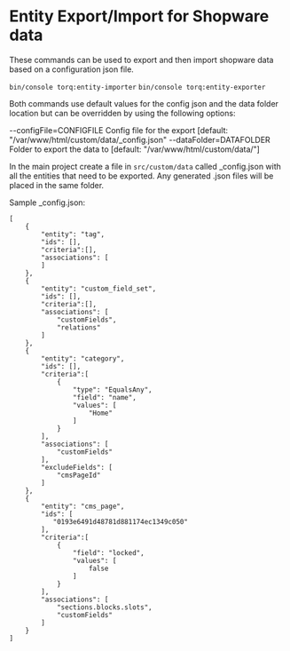 # Entity Export/Import for Shopware data

These commands can be used to export and then import shopware data based on a configuration json file.

`bin/console torq:entity-importer`
`bin/console torq:entity-exporter`

Both commands use default values for the config json and the data folder location but can be overridden by using the following options:

--configFile=CONFIGFILE  Config file for the export [default: "/var/www/html/custom/data/_config.json"
--dataFolder=DATAFOLDER  Folder to export the data to [default: "/var/www/html/custom/data/"]

In the main project create a file in `src/custom/data` called _config.json with all the entities that need to be exported.  Any generated .json files will be placed in the same folder.

Sample _config.json:

```
[
    {
        "entity": "tag",
        "ids": [],
        "criteria":[],
        "associations": [
        ]
    },
    {
        "entity": "custom_field_set",
        "ids": [],
        "criteria":[],
        "associations": [
            "customFields",
            "relations"
        ]
    },
    {
        "entity": "category",
        "ids": [],
        "criteria":[
            {
                "type": "EqualsAny",
                "field": "name",
                "values": [
                    "Home"
                ]
            }
        ],
        "associations": [
            "customFields"
        ],
        "excludeFields": [
            "cmsPageId"
        ]
    },
    {
        "entity": "cms_page",
        "ids": [
           "0193e6491d48781d881174ec1349c050"
        ],
        "criteria":[
            {
                "field": "locked",
                "values": [
                    false
                ]
            }
        ],
        "associations": [
            "sections.blocks.slots",
            "customFields"
        ]
    }
]
```
